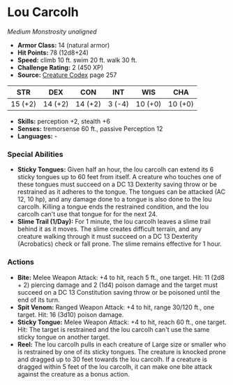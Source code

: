 # Lou Carcolh

*Medium* *Monstrosity* *unaligned*

- **Armor Class:** 14 (natural armor)
- **Hit Points:** 78 (12d8+24)
- **Speed:** climb 10 ft. swim 20 ft. walk 30 ft.
- **Challenge Rating:** 2 (450 XP)
- **Source:** [Creature Codex](https://koboldpress.com/kpstore/product/creature-codex-for-5th-edition-dnd) page 257

| STR | DEX | CON | INT | WIS | CHA |
| --- | --- | --- | --- | --- | --- |
| 15 (+2) | 14 (+2) | 14 (+2) | 3 (-4) | 10 (+0) | 10 (+0) |

- **Skills:** perception +2, stealth +6
- **Senses:** tremorsense 60 ft., passive Perception 12
- **Languages:** -

### Special Abilities

- **Sticky Tongues:** Given half an hour, the lou carcolh can extend its 6 sticky tongues up to 60 feet from itself. A creature who touches one of these tongues must succeed on a DC 13 Dexterity saving throw or be restrained as it adheres to the tongue. The tongues can be attacked (AC 12, 10 hp), and any damage done to a tongue is also done to the lou carcolh. Killing a tongue ends the restrained condition, and the lou carcolh can't use that tongue for for the next 24.
- **Slime Trail (1/Day):** For 1 minute, the lou carcolh leaves a slime trail behind it as it moves. The slime creates difficult terrain, and any creature walking through it must succeed on a DC 13 Dexterity (Acrobatics) check or fall prone. The slime remains effective for 1 hour.

### Actions

- **Bite:** Melee Weapon Attack: +4 to hit, reach 5 ft., one target. Hit: 11 (2d8 + 2) piercing damage and 2 (1d4) poison damage and the target must succeed on a DC 13 Constitution saving throw or be poisoned until the end of its turn.
- **Spit Venom:** Ranged Weapon Attack: +4 to hit, range 30/120 ft., one target. Hit: 16 (3d10) poison damage.
- **Sticky Tongue:** Melee Weapon Attack: +4 to hit, reach 60 ft., one target. Hit: The target is restrained and the lou carcolh can't use the same sticky tongue on another target.
- **Reel:** The lou carcolh pulls in each creature of Large size or smaller who is restrained by one of its sticky tongues. The creature is knocked prone and dragged up to 30 feet towards the lou carcolh. If a creature is dragged within 5 feet of the lou carcolh, it can make one bite attack against the creature as a bonus action.


